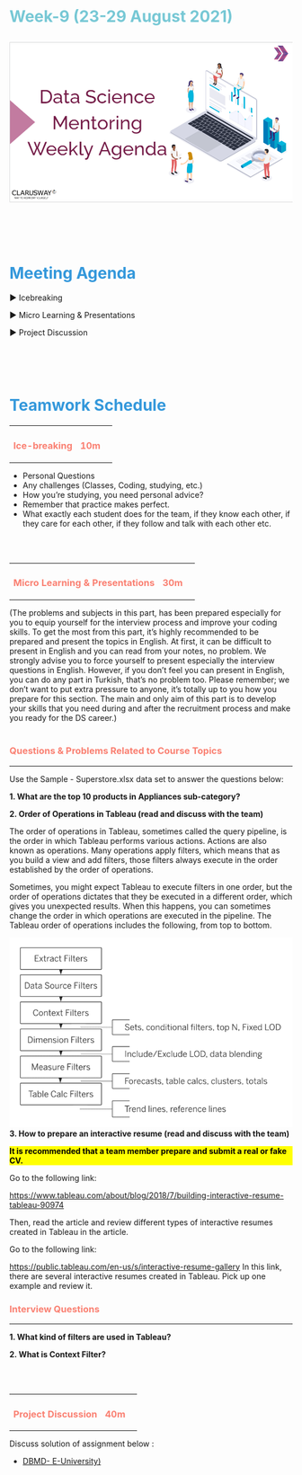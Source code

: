 <h1><strong><span style="color: #77C8D5;">Week-9 (23-29 August 2021)</strong></span>

![logo](ds_agenda_logo.png)

<br>


<h1><strong><span style="color: #3498DB;">Meeting Agenda</strong></h1></span>

<span class="c16 c30">▶ </span><span
class="c42 c82">Icebreaking</span><span class="c16 c23"> </span>

<span class="c16 c30">▶ </span><span
class="c42 c82">Micro Learning & Presentations</span><span class="c46 c42 c48"> </span>


<span class="c30">▶ </span><span class="c46 c48 c42">Project Discussion</span>

<br>
<br>
<br>

<div style="page-break-after: always;"></div>

<h1><strong><span style="color: #3498DB;">Teamwork Schedule</strong></h1></span>

<table style= "width:100%;">
                <tr>
                <td style="color: #FA8072; text-align:left "><h3><strong><p>Ice-breaking</td>
                <td style="color: #FA8072; text-align:right;"><h3><strong><p>10m</p><td>                </tr>
</table>

- Personal Questions 
- Any challenges (Classes, Coding, studying, etc.) 
- How you’re studying, you need personal advice? 
- Remember that practice makes perfect. 
- What exactly each student does for the team, if they know each other, if they care for each other, if they follow and talk with each other etc. 

<br>
<br>

<table style= "width:100%;">
                <tr>
                <td style="color: #FA8072; text-align:left "><h3><strong><p>Micro Learning & Presentations</td>
                <td style="color: #FA8072; text-align:right;"><h3><strong><p>30m</p><td>                </tr>
</table>
(The problems and subjects in this part, has been prepared especially for you to equip yourself for the interview process and improve your coding skills.
To get the most from this part, it’s highly recommended to be prepared and present the topics in English.
At first, it can be difficult to present in English and you can read from your notes, no problem.
We strongly advise you to force yourself to present especially the interview questions in English.
However, if you don’t feel you can present in English, you can do any part in Turkish, that’s no problem too.
Please remember; we don’t want to put extra pressure to anyone, it’s totally up to you how you prepare for this section.
The main and only aim of this part is to develop your skills that you need during and after the recruitment process and make you ready for the DS career.)
<br><br>

<h3 style="color: #FA8072; text-align:left "><strong>Questions & Problems Related to Course Topics</strong></h4>
<hr>

Use the Sample - Superstore.xlsx data set to answer the questions below:

**1. What are the top 10 products in Appliances sub-category?**


**2. Order of Operations in Tableau (read and discuss with the team)**

The order of operations in Tableau, sometimes called the query pipeline, is the order in which Tableau performs various actions. Actions are also known as operations. Many operations apply filters, which means that as you build a view and add filters, those filters always execute in the order established by the order of operations.

Sometimes, you might expect Tableau to execute filters in one order, but the order of operations dictates that they be executed in a different order, which gives you unexpected results. When this happens, you can sometimes change the order in which operations are executed in the pipeline.
The Tableau order of operations includes the following, from top to bottom.

![graph](week10-DVwTB-Q2.png)
<br>
**3. How to prepare an interactive resume (read and discuss with the team)**
    <b><p style="background-color: yellow; color:black">It is recommended that a team member prepare and submit a real or fake CV. </p></b>

 Go to the following link:

https://www.tableau.com/about/blog/2018/7/building-interactive-resume-tableau-90974

Then, read the article and review different types of interactive resumes created in Tableau in the article. 

Go to the following link:

https://public.tableau.com/en-us/s/interactive-resume-gallery
In this link, there are several interactive resumes created in Tableau. Pick up one example and review it. 
<br>

<h3 style="color: #FA8072; text-align:left " ><strong>Interview Questions</strong></h3>
<hr>

**1. What kind of filters are used in Tableau?**

**2. What is Context Filter?**

<br>
<br>
<table style= "width:100%;">
                <tr>
                <td style="color: #FA8072; text-align:left "><h3><strong><p>Project Discussion</td>
                <td style="color: #FA8072; text-align:right;"><h3><strong><p>40m</p><td>                </tr>
                
</table>


Discuss solution of assignment below : 
- [DBMD- E-University)](https://www.google.com/url?q=https://github.com/clarusway/Clarusway-DS-Students-08-21/tree/main/1-%2520Projects/03_C8_DS_DBMD_S1_(E-University)&sa=D&source=calendar&ust=1630055361933400&usg=AOvVaw3RfWmPn31DuGPFizs88AWG) <br>


